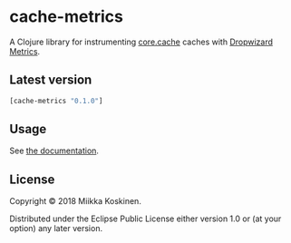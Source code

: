 # cache-metrics

A Clojure library for instrumenting [core.cache](https://github.com/clojure/core.cache) caches with [Dropwizard Metrics](https://metrics.dropwizard.io).

## Latest version

```clojure
[cache-metrics "0.1.0"]
```

## Usage

See [the documentation](https://cljdoc.xyz/d/miikka/cache-metrics/0.1.0/api/cache-metrics.core).

## License

Copyright © 2018 Miikka Koskinen.

Distributed under the Eclipse Public License either version 1.0 or (at
your option) any later version.
